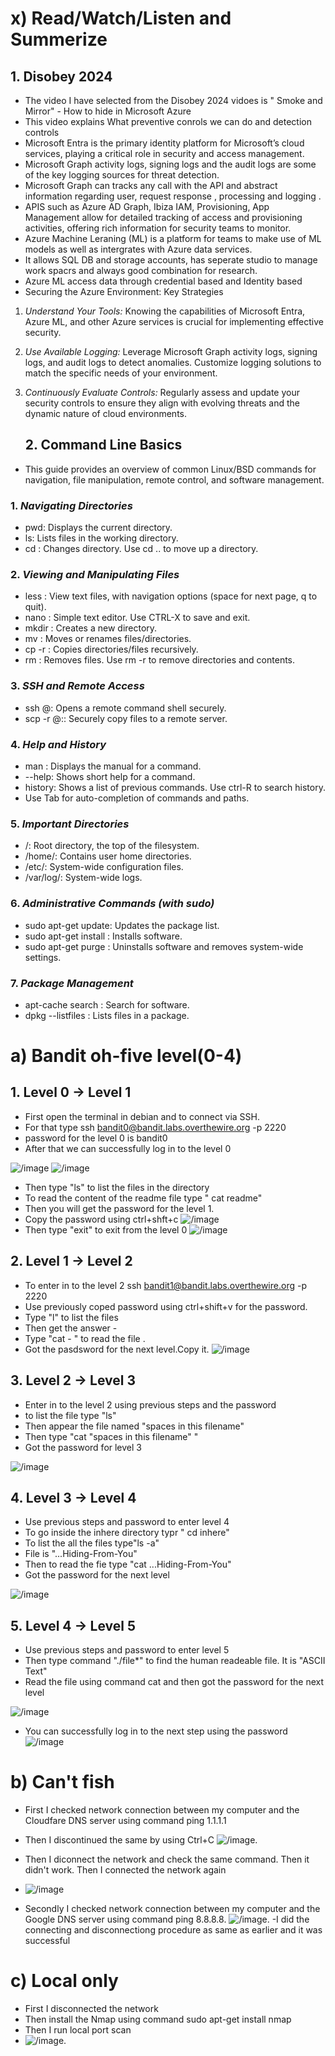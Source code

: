 # x)  Read/Watch/Listen and Summerize

## 1. **Disobey 2024**
   
   - The video I have selected from the Disobey 2024 vidoes is " Smoke and Mirror" - How to hide in Microsoft Azure
   - This video explains What preventive conrols we can do and detection controls
   - Microsoft Entra is the primary identity platform for Microsoft’s cloud services, playing a critical role in security and access management.
   - Microsoft Graph activity logs, signing logs and the audit logs are some of the key logging sources for threat detection.
   - Microsoft Graph can tracks any call with the API and abstract information regarding user, request response , processing and logging .
   - APIS such as Azure AD Graph, Ibiza IAM, Provisioning, App Management allow for detailed tracking of access and provisioning activities, offering rich information for security teams to 
     monitor.
   - Azure Machine Leraning (ML) is a platform for teams to make use of ML models as well as intergrates with Azure data services.
   - It allows SQL DB and storage accounts, has seperate studio to manage work spacrs and always good combination for research.
   - Azure ML access data through credential based and Identity based
   - Securing the Azure Environment: Key Strategies

1. *Understand Your Tools:* Knowing the capabilities of Microsoft Entra, Azure ML, and other Azure services is crucial for implementing effective security.
2. *Use Available Logging:* Leverage Microsoft Graph activity logs, signing logs, and audit logs to detect anomalies. Customize logging solutions to match the specific needs of your environment.
3. *Continuously Evaluate Controls:* Regularly assess and update your security controls to ensure they align with evolving threats and the dynamic nature of cloud environments.

   ## 2. **Command Line Basics**
- This guide provides an overview of common Linux/BSD commands for navigation, file manipulation, remote control, and software management.
    
### 1. ***Navigating Directories***
- pwd: Displays the current directory.
- ls: Lists files in the working directory.
- cd <directory>: Changes directory. Use cd .. to move up a directory.
    
 ### 2. ***Viewing and Manipulating Files***
- less <file>: View text files, with navigation options (space for next page, q to quit).
- nano <file>: Simple text editor. Use CTRL-X to save and exit.
- mkdir <directory>: Creates a new directory.
- mv <source> <destination>: Moves or renames files/directories.
- cp -r <source> <destination>: Copies directories/files recursively.
- rm <file>: Removes files. Use rm -r <directory> to remove directories and contents.
      
### 3. ***SSH and Remote Access***
- ssh <user>@<server>: Opens a remote command shell securely.
- scp -r <source> <user>@<server>:<destination>: Securely copy files to a remote server.

### 4. ***Help and History***
- man <command>: Displays the manual for a command.
- <command> --help: Shows short help for a command.
- history: Shows a list of previous commands. Use ctrl-R to search history.
- Use Tab for auto-completion of commands and paths.
       
### 5. ***Important Directories***
- /: Root directory, the top of the filesystem.
- /home/: Contains user home directories.
- /etc/: System-wide configuration files.
- /var/log/: System-wide logs.
        
### 6. ***Administrative Commands (with sudo)***
- sudo apt-get update: Updates the package list.
- sudo apt-get install <package>: Installs software.
- sudo apt-get purge <package>: Uninstalls software and removes system-wide settings.
           
### 7. ***Package Management***
- apt-cache search <keyword>: Search for software.
- dpkg --listfiles <package>: Lists files in a package.

# a) **Bandit oh-five level(0-4)**

## 1. **Level 0 -> Level 1**

- First open the terminal in debian and to connect via SSH.
- For that type ssh bandit0@bandit.labs.overthewire.org -p 2220
- password for the level 0 is bandit0
- After that we can successfully log in to the level 0 

![/image](https://github.com/RuwaniW/Informarion-Security/blob/main/images/1.png)
![/image](https://github.com/RuwaniW/Informarion-Security/blob/main/images/2.png)
- Then type "ls" to list the files in the directory
- To read the content of the readme file type " cat readme"
- Then you will get the password for the level 1.
- Copy the password using ctrl+shft+c
![/image](https://github.com/RuwaniW/Informarion-Security/blob/main/images/3.png)
- Then type "exit" to exit from the level 0
![/image](https://github.com/RuwaniW/Informarion-Security/blob/main/images/4.png)

## 2. **Level 1 -> Level 2**

- To enter in to the level 2  ssh bandit1@bandit.labs.overthewire.org -p 2220
- Use previously coped password using ctrl+shift+v  for the password.
- Type "l" to list the files
- Then get the answer -
- Type "cat - " to read the file .
- Got the pasdsword for the next level.Copy it.
![/image](https://github.com/RuwaniW/Informarion-Security/blob/main/images/5.png)

## 3. **Level 2 -> Level 3**

- Enter in to the level 2 using previous steps and the password
- to list the file type "ls"
- Then appear the file named "spaces in this filename"
- Then type "cat "spaces in this filename" "
- Got the password for level 3

![/image](https://github.com/RuwaniW/Informarion-Security/blob/main/images/6.png)

## 4. **Level 3 -> Level 4**

- Use previous steps and password to enter level 4
- To go inside the inhere directory typr " cd inhere"
- To list the all the files type"ls -a"
- File is "...Hiding-From-You"
- Then to read the fie type "cat ...Hiding-From-You"
- Got the password for the next level

![/image](https://github.com/RuwaniW/Informarion-Security/blob/main/images/7.png)


## 5. **Level 4 -> Level 5**

 - Use previous steps and password to enter level 5
 - Then type command "./file*" to find the human readeable file. It is "ASCII Text"
 - Read the file using command cat and then got the password for the next level

![/image](https://github.com/RuwaniW/Informarion-Security/blob/main/images/8.png)
- You can successfully log in to the next step using the password
![/image](https://github.com/RuwaniW/Informarion-Security/blob/main/images/9.png)


# b) **Can't fish**

- First I checked network connection between my computer and the Cloudfare DNS server using command ping 1.1.1.1
- Then I discontinued the same by using Ctrl+C
  ![/image](https://github.com/RuwaniW/Informarion-Security/blob/main/images/Screenshot%202024-09-07%20180433.png).
- Then I diconnect the network and check the same command. Then it didn't work. Then I connected the network again
- ![/image](https://github.com/RuwaniW/Informarion-Security/blob/main/images/2222.png)
  
- Secondly I checked network connection between my computer and the Google DNS server using command ping 8.8.8.8. 
![/image](https://github.com/RuwaniW/Informarion-Security/blob/main/images/Screenshot%202024-09-07%20180644.png).
-I did the connecting and disconnectiong procedure as same as earlier and it was successful

# c) **Local only**
- First I disconnected the network
- Then install the Nmap using command sudo apt-get install nmap
- Then I run local port scan
- ![/image](https://github.com/RuwaniW/Informarion-Security/blob/main/images/333.png).

     
   
